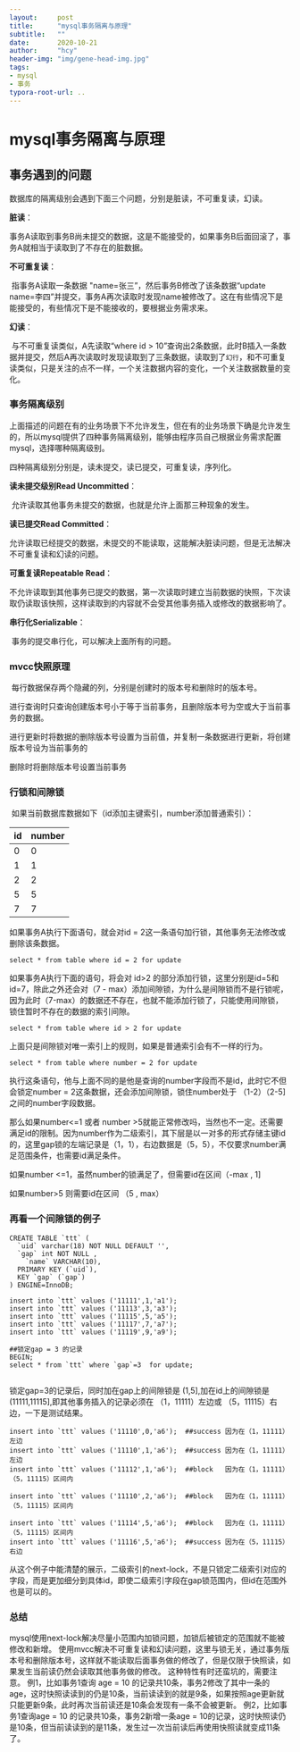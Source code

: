 ```yaml
---
layout:     post
title:      "mysql事务隔离与原理"
subtitle:   ""
date:       2020-10-21
author:     "hcy"
header-img: "img/gene-head-img.jpg"
tags:
- mysql
- 事务
typora-root-url: ..
---
```




# mysql事务隔离与原理



##  事务遇到的问题

数据库的隔离级别会遇到下面三个问题，分别是脏读，不可重复读，幻读。

**脏读**：

​		事务A读取到事务B尚未提交的数据，这是不能接受的，如果事务B后面回滚了，事务A就相当于读取到了不存在的脏数据。

**不可重复读**：

​		指事务A读取一条数据 "name=张三”，然后事务B修改了该条数据“update name=李四”并提交，事务A再次读取时发现name被修改了。这在有些情况下是能接受的，有些情况下是不能接收的，要根据业务需求来。

**幻读**：

​		与不可重复读类似，A先读取“where id > 10”查询出2条数据，此时B插入一条数据并提交，然后A再次读取时发现读取到了三条数据，读取到了`幻行`，和不可重复读类似，只是关注的点不一样，一个关注数据内容的变化，一个关注数据数量的变化。





### 事务隔离级别

​	上面描述的问题在有的业务场景下不允许发生，但在有的业务场景下确是允许发生的，所以mysql提供了四种事务隔离级别，能够由程序员自己根据业务需求配置mysql，选择哪种隔离级别。

四种隔离级别分别是，读未提交，读已提交，可重复读，序列化。

**读未提交级别Read Uncommitted**：

​	允许读取其他事务未提交的数据，也就是允许上面那三种现象的发生。

**读已提交Read Committed**：

​	允许读取已经提交的数据，未提交的不能读取，这能解决脏读问题，但是无法解决不可重复读和幻读的问题。

**可重复读Repeatable Read**：

​	不允许读取到其他事务已提交的数据，第一次读取时建立当前数据的快照，下次读取仍读取该快照，这样读取到的内容就不会受其他事务插入或修改的数据影响了。

**串行化Serializable**：

​	事务的提交串行化，可以解决上面所有的问题。







###  mvcc快照原理

​		每行数据保存两个隐藏的列，分别是创建时的版本号和删除时的版本号。

进行查询时只查询创建版本号小于等于当前事务，且删除版本号为空或大于当前事务的数据。

进行更新时将数据的删除版本号设置为当前值，并复制一条数据进行更新，将创建版本号设为当前事务的

删除时将删除版本号设置当前事务





### 行锁和间隙锁

​	如果当前数据库数据如下（id添加主键索引，number添加普通索引）：

| id   | number |
| ---- | ------ |
| 0    | 0      |
| 1    | 1      |
| 2    | 2      |
| 5    | 5      |
| 7    | 7      |

如果事务A执行下面语句，就会对id = 2这一条语句加行锁，其他事务无法修改或删除该条数据。

```mysql
select * from table where id = 2 for update
```



如果事务A执行下面的语句，将会对 id>2 的部分添加行锁，这里分别是id=5和id=7，除此之外还会对（7 - max）添加间隙锁，为什么是间隙锁而不是行锁呢，因为此时（7-max）的数据还不存在，也就不能添加行锁了，只能使用间隙锁，锁住暂时不存在的数据的索引间隙。

```mysql
select * from table where id > 2 for update
```





上面只是间隙锁对唯一索引上的规则，如果是普通索引会有不一样的行为。

```mysql
select * from table where number = 2 for update
```

执行这条语句，他与上面不同的是他是查询的number字段而不是id，此时它不但会锁定number = 2这条数据，还会添加间隙锁，锁住number处于 （1-2）（2-5]之间的number字段数据。

那么如果number<=1 或者 number >5就能正常修改吗，当然也不一定。还需要满足id的限制。因为number作为二级索引，其下层是以一对多的形式存储主键id的，这里gap锁的左端记录是（1，1），右边数据是（5，5），不仅要求number满足范围条件，也需要id满足条件。

如果number <=1，虽然number的锁满足了，但需要id在区间（-max , 1]

如果number>5 则需要id在区间 （5 , max）




### 再看一个间隙锁的例子
```mysql
CREATE TABLE `ttt` (
  `uid` varchar(18) NOT NULL DEFAULT '',
  `gap` int NOT NULL ,
	`name` VARCHAR(10),
  PRIMARY KEY (`uid`),
  KEY `gap` (`gap`)
) ENGINE=InnoDB;

insert into `ttt` values ('11111',1,'a1');
insert into `ttt` values ('11113',3,'a3');
insert into `ttt` values ('11115',5,'a5');
insert into `ttt` values ('11117',7,'a7');
insert into `ttt` values ('11119',9,'a9');

##锁定gap = 3 的记录
BEGIN;
select * from `ttt` where `gap`=3  for update;


```

锁定gap=3的记录后，同时加在gap上的间隙锁是 (1,5],加在id上的间隙锁是(11111,11115],即其他事务插入的记录必须在 （1，11111）左边或 （5，11115）右边，一下是测试结果。

```mysql
insert into `ttt` values ('11110',0,'a6');  ##success 因为在（1，11111）左边
insert into `ttt` values ('11110',1,'a6');  ##success 因为在（1，11111）左边
insert into `ttt` values ('11112',1,'a6');  ##block   因为在（1，11111）（5，11115）区间内

insert into `ttt` values ('11110',2,'a6');  ##block   因为在（1，11111）（5，11115）区间内

insert into `ttt` values ('11114',5,'a6');  ##block   因为在（1，11111）（5，11115）区间内
insert into `ttt` values ('11116',5,'a6');  ##success 因为在（5，11115）右边 
```

从这个例子中能清楚的展示，二级索引的next-lock，不是只锁定二级索引对应的字段，而是更加细分到具体id，即使二级索引字段在gap锁范围内，但id在范围外也是可以的。



### 总结
mysql使用next-lock解决尽量小范围内加锁问题，加锁后被锁定的范围就不能被修改和新增。
使用mvcc解决不可重复读和幻读问题，这里与锁无关，通过事务版本号和删除版本号，这样就不能读取后面事务做的修改了，但是仅限于快照读，如果发生当前读仍然会读取其他事务做的修改。
这种特性有时还蛮坑的，需要注意。
例1，比如事务1查询 age = 10 的记录共10条，事务2修改了其中一条的age，这时快照读读到的仍是10条，当前读读到的就是9条，如果按照age更新就只能更新9条，此时再次当前读还是10条会发现有一条不会被更新。
例2，比如事务1查询age = 10 的记录共10条，事务2新增一条age = 10的记录，这时快照读仍是10条，但当前读读到的是11条，发生过一次当前读后再使用快照读就变成11条了。








